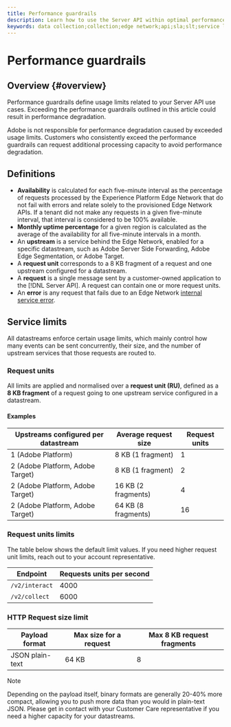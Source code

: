 ```yaml
---
title: Performance guardrails
description: Learn how to use the Server API within optimal performance guardrails
keywords: data collection;collection;edge network;api;sla;slt;service levels
---
```


# Performance guardrails

## Overview {#overview}

Performance guardrails define usage limits related to your Server API use cases. Exceeding the performance guardrails outlined in this article could result in performance degradation.

Adobe is not responsible for performance degradation caused by exceeded usage limits. Customers who consistently exceed the performance guardrails can request additional processing capacity to avoid performance degradation.

## Definitions

* **Availability** is calculated for each five-minute interval as the percentage of requests processed by the Experience Platform Edge Network that do not fail with errors and relate solely to the provisioned Edge Network APIs. If a tenant did not make any requests in a given five-minute interval, that interval is considered to be 100% available.
* **Monthly uptime percentage** for a given region is calculated as the average of the availability for all five-minute intervals in a month.
* An **upstream** is a service behind the Edge Network, enabled for a specific datastream, such as Adobe Server Side Forwarding, Adobe Edge Segmentation, or Adobe Target.
* A **request unit** corresponds to a 8 KB fragment of a request and one upstream configured for a datastream.
* A **request** is a single message sent by a customer-owned application to the [!DNL Server API]. A request can contain one or more request units.
* An **error** is any request that fails due to an Edge Network [internal service error](error-handling.md).

## Service limits

All datastreams enforce certain usage limits, which mainly control how many events can be sent concurrently, their size, and the number of upstream services that those requests are routed to.

### Request units

All limits are applied and normalised over a **request unit (RU)**, defined as a **8 KB fragment** of a request going to one upstream service configured in a datastream.

#### Examples

| Upstreams configured per datastream | Average request size | Request units |
| --- | --- | --- |
| 1 (Adobe Platform) | 8 KB (1 fragment) | 1 |
| 2 (Adobe Platform, Adobe Target) | 8 KB (1 fragment)  | 2 |
| 2 (Adobe Platform, Adobe Target) | 16 KB (2 fragments)  | 4 |
| 2 (Adobe Platform, Adobe Target) | 64 KB (8 fragments)  | 16 |

### Request units limits

The table below shows the default limit values. If you need higher request unit limits, reach out to your account representative.

| Endpoint | Requests units per second |
| --- | --- |
| `/v2/interact` | 4000 |
| `/v2/collect` | 6000 |


### HTTP Request size limit

| Payload format | Max size for a request | Max 8 KB request fragments |
| --- | --- | --- |
| JSON plain-text | 64 KB | 8 |


>[!NOTE]
>
>Depending on the payload itself, binary formats are generally 20-40% more compact, allowing you to push more data than you would in plain-text JSON. Please get in contact with your Customer Care representative if you need a higher capacity for your datastreams.
